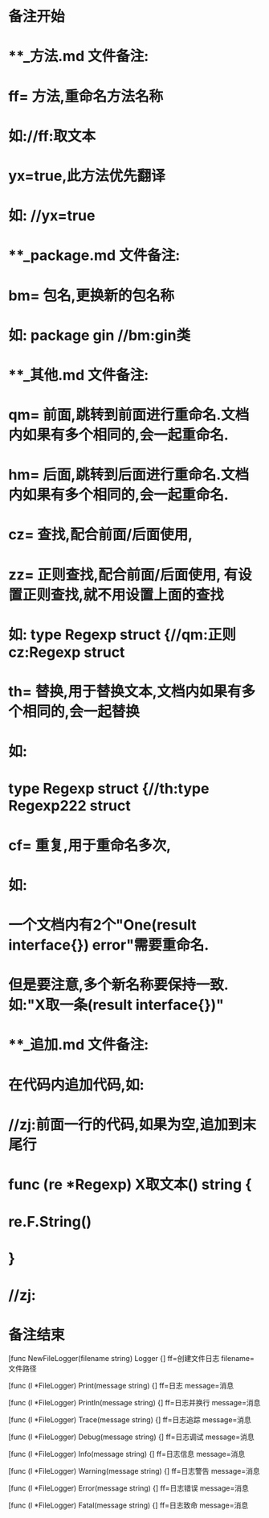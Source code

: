 # 备注开始
# **_方法.md 文件备注:
# ff= 方法,重命名方法名称
# 如://ff:取文本
#
# yx=true,此方法优先翻译
# 如: //yx=true

# **_package.md 文件备注:
# bm= 包名,更换新的包名称 
# 如: package gin //bm:gin类

# **_其他.md 文件备注:
# qm= 前面,跳转到前面进行重命名.文档内如果有多个相同的,会一起重命名.
# hm= 后面,跳转到后面进行重命名.文档内如果有多个相同的,会一起重命名.
# cz= 查找,配合前面/后面使用,
# zz= 正则查找,配合前面/后面使用, 有设置正则查找,就不用设置上面的查找
# 如: type Regexp struct {//qm:正则 cz:Regexp struct
#
# th= 替换,用于替换文本,文档内如果有多个相同的,会一起替换
# 如:
# type Regexp struct {//th:type Regexp222 struct
#
# cf= 重复,用于重命名多次,
# 如: 
# 一个文档内有2个"One(result interface{}) error"需要重命名.
# 但是要注意,多个新名称要保持一致. 如:"X取一条(result interface{})"

# **_追加.md 文件备注:
# 在代码内追加代码,如:
# //zj:前面一行的代码,如果为空,追加到末尾行
# func (re *Regexp) X取文本() string { 
# re.F.String()
# }
# //zj:
# 备注结束

[func NewFileLogger(filename string) Logger {]
ff=创建文件日志
filename=文件路径

[func (l *FileLogger) Print(message string) {]
ff=日志
message=消息

[func (l *FileLogger) Println(message string) {]
ff=日志并换行
message=消息

[func (l *FileLogger) Trace(message string) {]
ff=日志追踪
message=消息

[func (l *FileLogger) Debug(message string) {]
ff=日志调试
message=消息

[func (l *FileLogger) Info(message string) {]
ff=日志信息
message=消息

[func (l *FileLogger) Warning(message string) {]
ff=日志警告
message=消息

[func (l *FileLogger) Error(message string) {]
ff=日志错误
message=消息

[func (l *FileLogger) Fatal(message string) {]
ff=日志致命
message=消息
